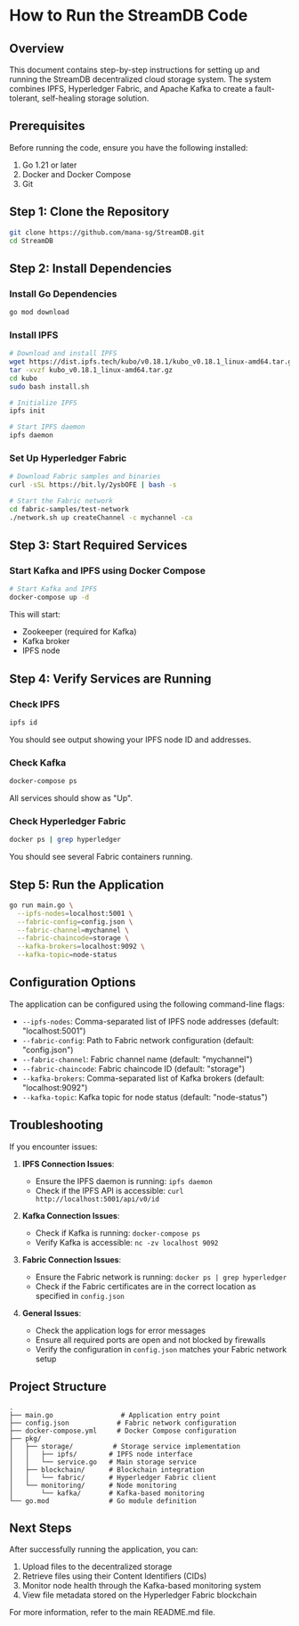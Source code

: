 # How to Run the StreamDB Code

## Overview

This document contains step-by-step instructions for setting up and running the StreamDB decentralized cloud storage system. The system combines IPFS, Hyperledger Fabric, and Apache Kafka to create a fault-tolerant, self-healing storage solution.

## Prerequisites

Before running the code, ensure you have the following installed:

1. Go 1.21 or later
2. Docker and Docker Compose
3. Git

## Step 1: Clone the Repository

```bash
git clone https://github.com/mana-sg/StreamDB.git
cd StreamDB
```

## Step 2: Install Dependencies

### Install Go Dependencies

```bash
go mod download
```

### Install IPFS

```bash
# Download and install IPFS
wget https://dist.ipfs.tech/kubo/v0.18.1/kubo_v0.18.1_linux-amd64.tar.gz
tar -xvzf kubo_v0.18.1_linux-amd64.tar.gz
cd kubo
sudo bash install.sh

# Initialize IPFS
ipfs init

# Start IPFS daemon
ipfs daemon
```

### Set Up Hyperledger Fabric

```bash
# Download Fabric samples and binaries
curl -sSL https://bit.ly/2ysbOFE | bash -s

# Start the Fabric network
cd fabric-samples/test-network
./network.sh up createChannel -c mychannel -ca
```

## Step 3: Start Required Services

### Start Kafka and IPFS using Docker Compose

```bash
# Start Kafka and IPFS
docker-compose up -d
```

This will start:
- Zookeeper (required for Kafka)
- Kafka broker
- IPFS node

## Step 4: Verify Services are Running

### Check IPFS

```bash
ipfs id
```

You should see output showing your IPFS node ID and addresses.

### Check Kafka

```bash
docker-compose ps
```

All services should show as "Up".

### Check Hyperledger Fabric

```bash
docker ps | grep hyperledger
```

You should see several Fabric containers running.

## Step 5: Run the Application

```bash
go run main.go \
  --ipfs-nodes=localhost:5001 \
  --fabric-config=config.json \
  --fabric-channel=mychannel \
  --fabric-chaincode=storage \
  --kafka-brokers=localhost:9092 \
  --kafka-topic=node-status
```

## Configuration Options

The application can be configured using the following command-line flags:

- `--ipfs-nodes`: Comma-separated list of IPFS node addresses (default: "localhost:5001")
- `--fabric-config`: Path to Fabric network configuration (default: "config.json")
- `--fabric-channel`: Fabric channel name (default: "mychannel")
- `--fabric-chaincode`: Fabric chaincode ID (default: "storage")
- `--kafka-brokers`: Comma-separated list of Kafka brokers (default: "localhost:9092")
- `--kafka-topic`: Kafka topic for node status (default: "node-status")

## Troubleshooting

If you encounter issues:

1. **IPFS Connection Issues**:
   - Ensure the IPFS daemon is running: `ipfs daemon`
   - Check if the IPFS API is accessible: `curl http://localhost:5001/api/v0/id`

2. **Kafka Connection Issues**:
   - Check if Kafka is running: `docker-compose ps`
   - Verify Kafka is accessible: `nc -zv localhost 9092`

3. **Fabric Connection Issues**:
   - Ensure the Fabric network is running: `docker ps | grep hyperledger`
   - Check if the Fabric certificates are in the correct location as specified in `config.json`

4. **General Issues**:
   - Check the application logs for error messages
   - Ensure all required ports are open and not blocked by firewalls
   - Verify the configuration in `config.json` matches your Fabric network setup

## Project Structure

```
.
├── main.go                 # Application entry point
├── config.json            # Fabric network configuration
├── docker-compose.yml     # Docker Compose configuration
├── pkg/
│   ├── storage/          # Storage service implementation
│   │   ├── ipfs/        # IPFS node interface
│   │   └── service.go   # Main storage service
│   ├── blockchain/      # Blockchain integration
│   │   └── fabric/      # Hyperledger Fabric client
│   └── monitoring/      # Node monitoring
│       └── kafka/       # Kafka-based monitoring
└── go.mod               # Go module definition
```

## Next Steps

After successfully running the application, you can:

1. Upload files to the decentralized storage
2. Retrieve files using their Content Identifiers (CIDs)
3. Monitor node health through the Kafka-based monitoring system
4. View file metadata stored on the Hyperledger Fabric blockchain

For more information, refer to the main README.md file. 